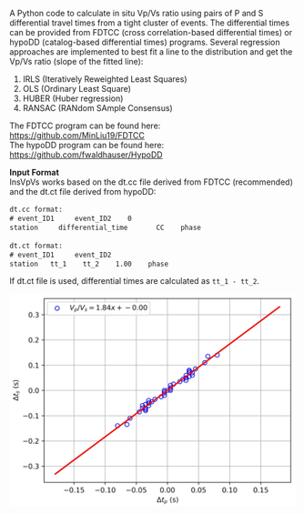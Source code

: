 A Python code to calculate in situ Vp/Vs ratio using pairs of P and S differential travel times from a tight cluster of events. The differential times can be provided from FDTCC (cross correlation-based differential times) or hypoDD (catalog-based differential times) programs. Several regression approaches are implemented to best fit a line to the distribution and get the Vp/Vs ratio (slope of the fitted line): 
1. IRLS (Iteratively Reweighted Least Squares)
2. OLS (Ordinary Least Square)  
3. HUBER (Huber regression)
4. RANSAC (RANdom SAmple Consensus)

The FDTCC program can be found here:  https://github.com/MinLiu19/FDTCC  
The hypoDD program can be found here: https://github.com/fwaldhauser/HypoDD

**Input Format**  
InsVpVs works based on the dt.cc file derived from FDTCC (recommended) and the dt.ct file derived from hypoDD:  
```
dt.cc format:
# event_ID1     event_ID2    0
station     differential_time       CC    phase

dt.ct format:
# event_ID1     event_ID2
station   tt_1    tt_2    1.00    phase
```

If dt.ct file is used, differential times are calculated as ```tt_1 - tt_2```.
<div id="header" align="center">
  <img src='vpvs_ratio.jpg' width='600'>
</div>

